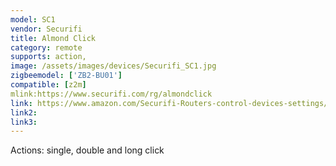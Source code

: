 ```yaml
---
model: SC1
vendor: Securifi
title: Almond Click
category: remote
supports: action, 
image: /assets/images/devices/Securifi_SC1.jpg
zigbeemodel: ['ZB2-BU01']
compatible: [z2m]
mlink:https://www.securifi.com/rg/almondclick
link: https://www.amazon.com/Securifi-Routers-control-devices-settings/dp/B01M7Y8BP9
link2: 
link3: 
---
```

Actions: single, double and long click
